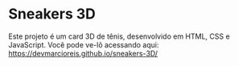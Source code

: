 # Sneakers 3D
Este projeto é um card 3D de tênis, desenvolvido em HTML, CSS e JavaScript.
Você pode ve-lô acessando aqui: https://devmarcioreis.github.io/sneakers-3D/
